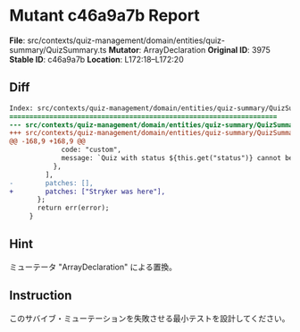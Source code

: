 # Mutant c46a9a7b Report

**File**: src/contexts/quiz-management/domain/entities/quiz-summary/QuizSummary.ts
**Mutator**: ArrayDeclaration
**Original ID**: 3975
**Stable ID**: c46a9a7b
**Location**: L172:18–L172:20

## Diff

```diff
Index: src/contexts/quiz-management/domain/entities/quiz-summary/QuizSummary.ts
===================================================================
--- src/contexts/quiz-management/domain/entities/quiz-summary/QuizSummary.ts	original
+++ src/contexts/quiz-management/domain/entities/quiz-summary/QuizSummary.ts	mutated #3975
@@ -168,9 +168,9 @@
             code: "custom",
             message: `Quiz with status ${this.get("status")} cannot be approved`,
           },
         ],
-        patches: [],
+        patches: ["Stryker was here"],
       };
       return err(error);
     }
```

## Hint

ミューテータ "ArrayDeclaration" による置換。

## Instruction

このサバイブ・ミューテーションを失敗させる最小テストを設計してください。
